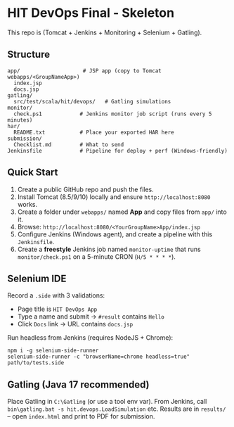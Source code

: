 # HIT DevOps Final - Skeleton

This repo is (Tomcat + Jenkins + Monitoring + Selenium + Gatling).

## Structure
```
app/                    # JSP app (copy to Tomcat webapps/<GroupNameApp>)
  index.jsp
  docs.jsp
gatling/
  src/test/scala/hit/devops/   # Gatling simulations
monitor/
  check.ps1            # Jenkins monitor job script (runs every 5 minutes)
har/
  README.txt           # Place your exported HAR here
submission/
  Checklist.md         # What to send
Jenkinsfile            # Pipeline for deploy + perf (Windows-friendly)
```

## Quick Start
1. Create a public GitHub repo and push the files.
2. Install Tomcat (8.5/9/10) locally and ensure `http://localhost:8080` works.
3. Create a folder under `webapps/` named **<YourGroupName>App** and copy files from `app/` into it.
4. Browse: `http://localhost:8080/<YourGroupName>App/index.jsp`
5. Configure Jenkins (Windows agent), and create a pipeline with this `Jenkinsfile`.
6. Create a **freestyle** Jenkins job named `monitor-uptime` that runs `monitor/check.ps1` on a 5-minute CRON (`H/5 * * * *`).

## Selenium IDE
Record a `.side` with 3 validations:
- Page title is `HIT DevOps App`
- Type a name and submit → `#result` contains `Hello`
- Click `Docs` link → URL contains `docs.jsp`

Run headless from Jenkins (requires NodeJS + Chrome):
```
npm i -g selenium-side-runner
selenium-side-runner -c "browserName=chrome headless=true" path/to/tests.side
```

## Gatling (Java 17 recommended)
Place Gatling in `C:\Gatling` (or use a tool env var). From Jenkins, call `bin\gatling.bat -s hit.devops.LoadSimulation` etc.
Results are in `results/` – open `index.html` and print to PDF for submission.
